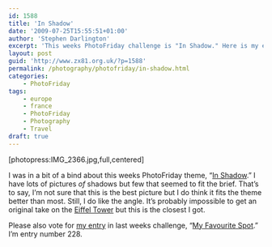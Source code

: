 ```yaml
---
id: 1588
title: 'In Shadow'
date: '2009-07-25T15:55:51+01:00'
author: 'Stephen Darlington'
excerpt: 'This weeks PhotoFriday challenge is "In Shadow." Here is my entry.'
layout: post
guid: 'http://www.zx81.org.uk/?p=1588'
permalink: /photography/photofriday/in-shadow.html
categories:
    - PhotoFriday
tags:
    - europe
    - france
    - PhotoFriday
    - Photography
    - Travel
draft: true
---
```


\[photopress:IMG\_2366.jpg,full,centered\]

I was in a bit of a bind about this weeks PhotoFriday theme, “[In Shadow](http://www.photofriday.com/archives/challenge/000897.php).” I have lots of pictures *of* shadows but few that seemed to fit the brief. That’s to say, I’m not sure that this is the best picture but I do think it fits the theme better than most. Still, I do like the angle. It’s probably impossible to get an original take on the [Eiffel Tower](http://www.zx81.org.uk/travel/paris-2006.html) but this is the closest I got.

Please also vote for [my entry](http://www.zx81.org.uk/photography/photofriday/my-favourite-spot.html) in last weeks challenge, “[My Favourite Spot](http://www.photofriday.com/linkviewer.php?id=894).” I’m entry number 228.